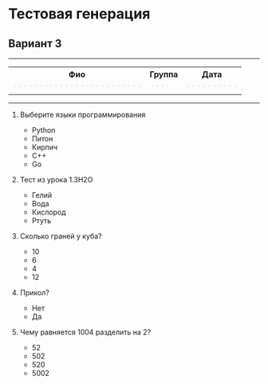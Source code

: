 # Тестовая генерация  

## Вариант 3  

******

<table class="w3-table-all w3-large w3-centered"><tr><th>Фио</th><th>Группа</th><th>Дата</th></tr><tr><td style="opacity: 0.05;">*************************</td><td style="opacity: 0.05;">****</td><td style="opacity: 0.05;">**********</td></tr></table>

******

1. Выберите языки программирования  
    - Python  
    - Питон  
    - Кирпич  
    - С++  
    - Go  

2. Тест из урока 1.3H2O  
    - Гелий  
    - Вода  
    - Кислород  
    - Ртуть  

3. Сколько граней у куба?  
    - 10  
    - 6  
    - 4  
    - 12  

4. Прикол?  
    - Нет  
    - Да  

5. Чему равняется 1004 разделить на 2?  
    - 52  
    - 502  
    - 520  
    - 5002  

